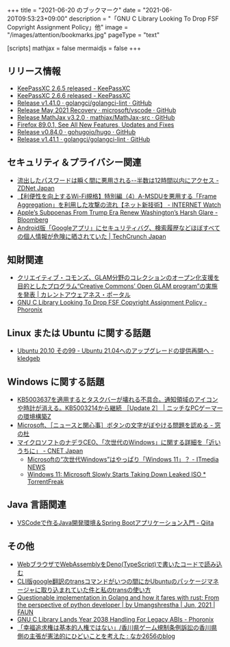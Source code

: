 +++
title = "2021-06-20 のブックマーク"
date =  "2021-06-20T09:53:23+09:00"
description = "「GNU C Library Looking To Drop FSF Copyright Assignment Policy」他"
image = "/images/attention/bookmarks.jpg"
pageType = "text"

[scripts]
  mathjax = false
  mermaidjs = false
+++

## リリース情報

- [KeePassXC 2.6.5 released - KeePassXC](https://keepassxc.org/blog/2021-02-07-2.6.5-released/)
- [KeePassXC 2.6.6 released - KeePassXC](https://keepassxc.org/blog/2021-06-11-2.6.6-released/)
- [Release v1.41.0 · golangci/golangci-lint · GitHub](https://github.com/golangci/golangci-lint/releases/tag/v1.41.0)
- [Release May 2021 Recovery · microsoft/vscode · GitHub](https://github.com/microsoft/vscode/releases/tag/1.57.1)
- [Release MathJax v3.2.0 · mathjax/MathJax-src · GitHub](https://github.com/mathjax/MathJax-src/releases/tag/3.2.0)
- [Firefox  89.0.1, See All New Features, Updates and Fixes](https://www.mozilla.org/en-US/firefox/89.0.1/releasenotes/)
- [Release v0.84.0 · gohugoio/hugo · GitHub](https://github.com/gohugoio/hugo/releases/tag/v0.84.0)
- [Release v1.41.1 · golangci/golangci-lint · GitHub](https://github.com/golangci/golangci-lint/releases/tag/v1.41.1)

## セキュリティ＆プライバシー関連

- [流出したパスワードは瞬く間に悪用される--半数は12時間以内にアクセス - ZDNet Japan](https://japan.zdnet.com/article/35172359/)
- [【利便性を向上するWi-Fi規格】特別編（4）A-MSDUを悪用する「Frame Aggregation」を利用した攻撃の流れ【ネット新技術】 - INTERNET Watch](https://internet.watch.impress.co.jp/docs/column/nettech/1331301.html)
- [Apple’s Subpoenas From Trump Era Renew Washington’s Harsh Glare - Bloomberg](https://www.bloomberg.com/news/articles/2021-06-15/apple-back-in-washington-spotlight-over-trump-era-subpoenas)
- [Android版「Googleアプリ」にセキュリティバグ、検索履歴などほぼすべての個人情報が危険に晒されていた  |  TechCrunch Japan](https://jp.techcrunch.com/2021/06/18/2021-06-17-a-security-bug-in-googles-android-app-installed-on-billions-of-devices-put-user-data-at-risk/)

## 知財関連

- [クリエイティブ・コモンズ、GLAM分野のコレクションのオープン化支援を目的としたプログラム“Creative Commons’ Open GLAM program”の実施を発表 | カレントアウェアネス・ポータル](https://current.ndl.go.jp/node/44208)
- [GNU C Library Looking To Drop FSF Copyright Assignment Policy - Phoronix](https://www.phoronix.com/scan.php?page=news_item&px=Glibc-Drop-Copyright-Assignment)

## Linux または Ubuntu に関する話題

- [Ubuntu 20.10 その99 - Ubuntu 21.04へのアップグレードの提供再開へ - kledgeb](https://kledgeb.blogspot.com/2021/06/ubuntu-2010-99-ubuntu-2104.html)

## Windows に関する話題

- [KB5003637を適用するとタスクバーが壊れる不具合。通知領域のアイコンや時計が消える。KB5003214から継続 ［Update 2］ | ニッチなPCゲーマーの環境構築Z](https://www.nichepcgamer.com/archives/windowsupdate-kb5003637-kb5003214-taskbar-break-problem.html)
- [Microsoft、［ニュースと関心事］ボタンの文字がぼやける問題を認める - 窓の杜](https://forest.watch.impress.co.jp/docs/news/1331568.html)
- [マイクロソフトのナデラCEO、「次世代のWindows」に関する詳細を「近いうちに」 - CNET Japan](https://japan.cnet.com/article/35171291/)
  - [Microsoftの“次世代Windows”はやっぱり「Windows 11」？ - ITmedia NEWS](https://www.itmedia.co.jp/news/articles/2106/11/news060.html)
  - [Windows 11: Microsoft Slowly Starts Taking Down Leaked ISO * TorrentFreak](https://torrentfreak.com/windows-11-microsoft-slowly-starts-taking-down-leaked-iso-210619/)

## Java  言語関連

- [VSCodeで作るJava開発環境＆Spring Bootアプリケーション入門 - Qiita](https://qiita.com/takumi_links/items/fe71cfeb4dfaa76fbe31)

## その他

- [WebブラウザでWebAssemblyをDeno(TypeScript)で書いたコードで読み込む](https://zenn.dev/nabezokodaikon/articles/66db1d289557d7)
- [CLI版google翻訳のtransコマンドがいつの間にかUbuntuのパッケージマネージャに取り込まれていた件と私のtransの使い方](https://zenn.dev/tantan_tanuki/articles/8bcbcc5298ce54)
- [Questionable implementation in Golang and how it fares with rust: From the perspective of python developer | by Umangshrestha | Jun, 2021 | FAUN](https://faun.pub/questionable-implementation-in-golang-and-how-it-fares-with-rust-from-prospective-of-python-ddbdb594b364?gi=93ad4ea660f5)
- [GNU C Library Lands Year 2038 Handling For Legacy ABIs - Phoronix](https://www.phoronix.com/scan.php?page=news_item&px=Glibc-More-Y2038-Work)
- [「幸福追求権は基本的人権ではない」/香川県ゲーム規制条例訴訟の香川県側の主張が憲法的にひどいことを考えた : なか2656のblog](https://www.naka2656-b.site/archives/29492066.html)
